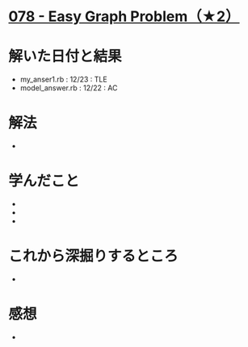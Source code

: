 # [078 - Easy Graph Problem（★2）](https://atcoder.jp/contests/typical90/tasks/typical90_bz)

# 解いた日付と結果
* my_anser1.rb : 12/23 : TLE  
* model_answer.rb : 12/22 : AC    

# 解法
* 

# 学んだこと
* 
* 
* 
 

# これから深掘りするところ
* 

# 感想
* 
